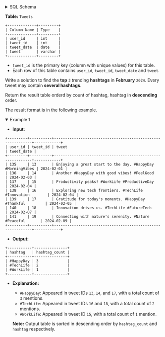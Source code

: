<details>
<summary> SQL Schema</summary>

```sql
DROP TABLE IF EXISTS Tweets;

CREATE TABLE IF NOT EXISTS
  Tweets (user_id int, tweet_id int, tweet_date date, tweet varchar(100));

INSERT INTO
  Tweets (user_id, tweet_id, tweet, tweet_date)
VALUES
  ('135', '13', 'Enjoying a great start to the day. #HappyDay #MorningVibes', '2024-02-01'),
  ('136', '14', 'Another #HappyDay with good vibes! #FeelGood', '2024-02-03'),
  ('137', '15', 'Productivity peaks! #WorkLife #ProductiveDay', '2024-02-04'),
  ('138', '16', 'Exploring new tech frontiers. #TechLife #Innovation', '2024-02-04'),
  ('139', '17', 'Gratitude for today''s moments. #HappyDay #Thankful', '2024-02-05'),
  ('140', '18', 'Innovation drives us. #TechLife #FutureTech', '2024-02-07'),
  ('141', '19', 'Connecting with nature''s serenity. #Nature #Peaceful', '2024-02-09');
```

</details>

**Table:** `Tweets`

```
+-------------+---------+
| Column Name | Type    |
+-------------+---------+
| user_id     | int     |
| tweet_id    | int     |
| tweet_date  | date    |
| tweet       | varchar |
+-------------+---------+
```

- `tweet_id` is the primary key (column with unique values) for this table.
- Each row of this table contains `user_id`, `tweet_id`, `tweet_date` and `tweet`.

Write a solution to find the **top** `3` trending **hashtags** in **February** `2024`. Every tweet may contain **several hashtags**.

Return the result table orderd by count of hashtag, hashtag in **descending** order.

The result format is in the following example.

<details open>
<summary> Example 1</summary>

- **Input:** 

```
+---------+----------+------------------------------------------------------------+------------+
| user_id | tweet_id | tweet                                                      | tweet_date |
+---------+----------+------------------------------------------------------------+------------+
| 135     | 13       | Enjoying a great start to the day. #HappyDay #MorningVibes | 2024-02-01 |
| 136     | 14       | Another #HappyDay with good vibes! #FeelGood               | 2024-02-03 |
| 137     | 15       | Productivity peaks! #WorkLife #ProductiveDay               | 2024-02-04 |
| 138     | 16       | Exploring new tech frontiers. #TechLife #Innovation        | 2024-02-04 |
| 139     | 17       | Gratitude for today's moments. #HappyDay #Thankful         | 2024-02-05 |
| 140     | 18       | Innovation drives us. #TechLife #FutureTech                | 2024-02-07 |
| 141     | 19       | Connecting with nature's serenity. #Nature #Peaceful       | 2024-02-09 |
+---------+----------+------------------------------------------------------------+------------+
```

- **Output:** 

```
+-----------+---------------+
| hashtag   | hashtag_count |
+-----------+---------------+
| #HappyDay | 3             |
| #TechLife | 2             |
| #WorkLife | 1             |
+-----------+---------------+
```

- **Explanation:** 
  + `#HappyDay`: Appeared in tweet IDs `13`, `14`, and `17`, with a total count of `3` mentions.
  + `#TechLife`: Appeared in tweet IDs `16` and `18`, with a total count of `2` mentions.
  + `#WorkLife`: Appeared in tweet ID `15`, with a total count of `1` mention.

  **Note:** Output table is sorted in descending order by `hashtag_count` and `hashtag` respectively.

</details>
